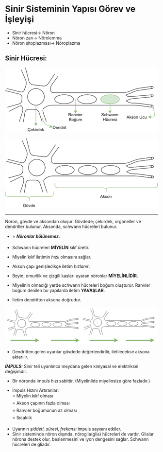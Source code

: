 # Sinir Sisteminin Yapısı Görev ve İşleyişi

+ Sinir hücresi-> Nöron
+ Nöron zarı-> Nörolemma
+ Nöron sitoplazması-> Nöroplazma

## Sinir Hücresi:
!["Sinir hücresi"](resources/sinir_hucresi(cekirdek-dendrit).png)

!["Sinir hücresi"](resources/sinir_hucresi(govde-akson).png)

---
Nöron, gövde ve aksondan oluşur. Gövdede; çekirdek, organeller ve dendritler bulunur. Aksonda, schwann hücreleri bulunur.

+ :star: ***Nöronlar bölünemez***.

+ Schwann hücreleri **MİYELİN** kılıf üretir.
+ Miyelin kılıf iletimin *hızlı* olmasını sağlar.
+ Akson çapı genişledikçe iletim *hızlanır*.
+ Beyin, omurilik ve çizgili kasları uyaran nöronlar **MİYELİNLİDİR**.
+ Miyelinin olmadığı yerde schwann hücreleri boğum oluşturur. Ranvier boğum denilen bu yapılarda iletim **YAVAŞLAR**.
* İletim dendritten aksona doğrudur.  

!["İletim Yönü"](resources/sinir_hucresi(iletim_yonu).png)

* Dendritten gelen uyarılar gövdede değerlendirilir, iletilecekse aksona aktarılır.

***İMPULS:*** Sinir teli uyarılınca meydana gelen kimyasal ve elektriksel değişimdir.
+ Bir nöronda impuls hızı sabittir. (Miyelinlide miyelinsize göre fazladır.)

+ İmpuls Hızını Artıranlar:  
   :star: Miyelin kılıf olması  
   :star: Akson çapının fazla olması  
   :star: Ranvier boğumunun az olması  
   :star: Sıcaklık  
- Uyarının *şiddeti*, *süresi*, *frekansı* impuls sayısını etkiler.
- Sinir sisteminde nöron dışında, nöroglia(glia) hücreleri de vardır. Glialar nörona destek olur, beslenmesini ve iyon dengesini sağlar. Schwann hücreleri de gliadır.
